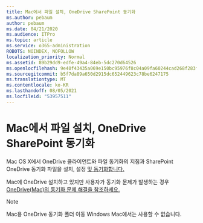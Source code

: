 ```yaml
---
title: Mac에서 파일 설치, OneDrive SharePoint 동기화
ms.author: pebaum
author: pebaum
ms.date: 04/21/2020
ms.audience: ITPro
ms.topic: article
ms.service: o365-administration
ROBOTS: NOINDEX, NOFOLLOW
localization_priority: Normal
ms.assetid: 89b29dd9-edfe-49a4-84eb-5dc270d64526
ms.openlocfilehash: 9e40f43435a069e150bc95976f8c04a09fa60244cad268f283f326c1df363704
ms.sourcegitcommit: b5f7da89a650d2915dc652449623c78be6247175
ms.translationtype: MT
ms.contentlocale: ko-KR
ms.lasthandoff: 08/05/2021
ms.locfileid: "53957511"
---
```

# <a name="install-setup-and-sync-onedrive-or-sharepoint-files-on-mac"></a>Mac에서 파일 설치, OneDrive SharePoint 동기화 

Mac OS X에서 OneDrive 클라이언트와 파일 동기화의 지침과 SharePoint OneDrive 동기화 파일을 설치, 설정 [및 동기화합니다.](https://support.office.com/article/sync-files-with-the-onedrive-sync-client-on-mac-os-x-d11b9f29-00bb-4172-be39-997da46f913f)

Mac에 OneDrive 설치하고 있지만 사용자가 동기화 문제가 발생하는 경우 [OneDrive(Mac)의 동기화 문제 해결을 참조하세요.](https://support.office.com/article/fix-onedrive-sync-problems-on-a-mac-af3012d7-13ec-4ac9-bbb1-ebcd2a0cd756)

> [!NOTE]
> Mac용 OneDrive 동기화 폴더 이동 Windows Mac에서는 사용할 수 없습니다.




